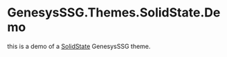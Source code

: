# GenesysSSG.Themes.SolidState.Demo

this is a demo of a [SolidState](https://github.com/dejandjenic/GenesysSSG.Themes.SolidState) GenesysSSG theme.